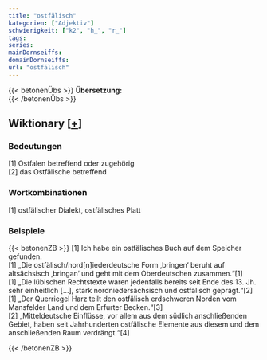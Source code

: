 ```yaml
---
title: "ostfälisch"
kategorien: ["Adjektiv"]
schwierigkeit: ["k2", "h_", "r_"]
tags:
series:
mainDornseiffs:
domainDornseiffs:
url: "ostfälisch"
---
```


{{< betonenÜbs >}}
**Übersetzung:**  
{{< /betonenÜbs >}}

## Wiktionary [[+](https://de.wiktionary.org/wiki/ostfälisch)]

### Bedeutungen
[1] Ostfalen betreffend oder zugehörig  
[2] das Ostfälische betreffend  

### Wortkombinationen
[1] ostfälischer Dialekt, ostfälisches Platt  

### Beispiele
{{< betonenZB >}}
[1] Ich habe ein ostfälisches Buch auf dem Speicher gefunden.  
[1] „Die ostfälisch/nord[n]iederdeutsche Form ‚bringen‘ beruht auf altsächsisch ‚bringan‘ und geht mit dem Oberdeutschen zusammen.“[1]  
[1] „Die lübischen Rechtstexte waren jedenfalls bereits seit Ende des 13. Jh. sehr einheitlich […], stark nordniedersächsisch und ostfälisch geprägt.“[2]  
[1] „Der Querriegel Harz teilt den ostfälisch erdschweren Norden vom Mansfelder Land und dem Erfurter Becken.“[3]  
[2] „Mitteldeutsche Einflüsse, vor allem aus dem südlich anschließenden Gebiet, haben seit Jahrhunderten ostfälische Elemente aus diesem und dem anschließenden Raum verdrängt.“[4]  

{{< /betonenZB >}}

